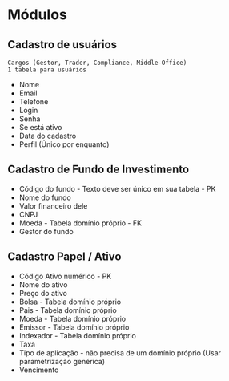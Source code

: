 # Módulos
## Cadastro de usuários
	Cargos (Gestor, Trader, Compliance, Middle-Office)
	1 tabela para usuários
- Nome
- Email
- Telefone
- Login
- Senha
- Se está ativo
- Data do cadastro
- Perfil (Único por enquanto)

## Cadastro de Fundo de Investimento
- Código do fundo - Texto deve ser único em sua tabela - PK
- Nome do fundo
- Valor financeiro dele
- CNPJ
- Moeda - Tabela domínio próprio - FK
- Gestor do fundo

## Cadastro Papel / Ativo
- Código Ativo numérico - PK
- Nome do ativo
- Preço do ativo
- Bolsa - Tabela domínio próprio
- Pais - Tabela domínio próprio
- Moeda - Tabela domínio próprio
- Emissor - Tabela domínio próprio
- Indexador - Tabela domínio próprio
- Taxa
- Tipo de aplicação - não precisa de um domínio próprio (Usar parametrização genérica)  
- Vencimento
